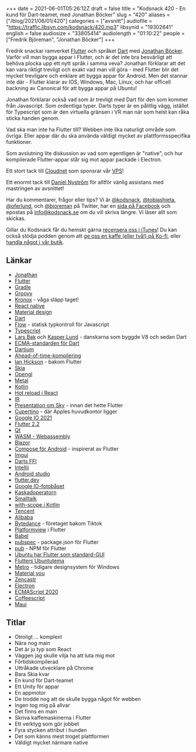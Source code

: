 +++
date = 2021-06-01T05:26:12Z
draft = false
title = "Kodsnack 420 - En kund för Dart-teamet, med Jonathan Böcker"
slug = "420"
aliases = ["/blog/2021/06/01/420"]
categories = ["avsnitt"]
audiofile = "https://traffic.libsyn.com/kodsnack/420.mp3"
libsynid = "19302641"
english = false
audiosize = "33805414"
audiolength = "01:10:22"
people = ["Fredrik Björeman", "Jonathan Böcker"]
+++

Fredrik snackar ramverket [Flutter](https://en.wikipedia.org/wiki/Flutter_%28software%29) och språket [Dart](https://en.wikipedia.org/wiki/Dart_%28programming_language%29) med [Jonathan Böcker](https://github.com/Schwusch/). Varför vill man bygga appar i Flutter, och är det inte bra besvärligt att behöva plocka upp ett nytt språk i samma veva? Jonathan förklarar att det kan vara riktigt trevligt och exakt vad man vill göra - med Flutter blir det mycket trevligare och enklare att bygga appar för Android. Men det stannar inte där - Flutter klarar av IOS, Windows, Mac, Linux, och har officell backning av Canonical för att bygga appar på Ubuntu!

Jonathan förklarar också vad som är trevligt med Dart för den som kommer från Javascript. Som ordentliga typer. Darts typer är en pålitlig vägg, istället för Typescript som är den virtuella gränsen i VR man när som helst kan råka sticka handen genom.

Vad ska man inte ha Flutter till? Webben inte lika naturligt område som övriga. Eller appar där du ska använda väldigt mycket av plattformsspecifika funktioner.

Som avslutning lite diskussion av vad som egentligen är "native", och hur kompilerade Flutter-appar står sig mot appar packade i Electron.

Ett stort tack till [Cloudnet](https://www.cloudnet.se) som sponsrar vår [VPS](https://en.wikipedia.org/wiki/Virtual_private_server)!

Ett enormt tack till [Daniel Nyström](https://www.facebook.com/TONITIUSMEDIA) för alltför vänlig assistans med mastringen av avsnittet! 

Har du kommentarer, frågor eller tips? Vi är [@kodsnack](https://www.twitter.com/kodsnack), [@tobiashieta](https://www.twitter.com/tobiashieta), [@oferlund](https://www.twitter.com/oferlund), och [@bjoreman](https://www.twitter.com/bjoreman) på Twitter, har en [sida på Facebook](https://www.facebook.com/kodsnack) och epostas på [info@kodsnack.se](mailto:info@kodsnack.se) om du vill skriva längre. Vi läser allt som skickas.

Gillar du Kodsnack får du hemskt gärna [recensera oss i iTunes](https://itunes.apple.com/se/podcast/kodsnack/id561631498?l=en)! Du kan också stödja podden genom att <a href="https://ko-fi.com/kodsnack" rel="payment">ge oss en kaffe (eller två!) på Ko-fi</a>, eller [handla något i vår butik](https://shop.spreadshirt.se/kodsnack/).

## Länkar ##
* [Jonathan](https://github.com/Schwusch/)
* [Flutter](https://en.wikipedia.org/wiki/Flutter_%28software%29)
* [Gradle](https://en.wikipedia.org/wiki/Gradle)
* [Groovy](https://en.wikipedia.org/wiki/Apache_Groovy)
* [Kronox](https://kronox.se/) - våga släpp taget!
* [React native](https://en.wikipedia.org/wiki/React_Native)
* [Material design](https://en.wikipedia.org/wiki/Material_Design)
* [Dart](https://en.wikipedia.org/wiki/Dart_%28programming_language%29)
* [Flow](https://flow.org/) - statisk typkontroll för Javascript
* [Typescript](https://en.wikipedia.org/wiki/TypeScript)
* [Lars Bak](https://en.wikipedia.org/wiki/Lars_Bak_%28computer_programmer%29) och [Kasper Lund](https://vimeo.com/10719362) - danskarna som byggde V8 och sedan Dart
* [ECMA-standarden för Dart](https://www.ecma-international.org/publications-and-standards/standards/ecma-408/)
* [Dartium](https://google.fandom.com/wiki/Dartium)
* [Ahead-of-time-kompilering](https://en.wikipedia.org/wiki/Ahead-of-time_compilation)
* [Ian Hickson](https://github.com/Hixie) - bakom Flutter
* [Skia](https://skia.org/)
* [Opengl](https://en.wikipedia.org/wiki/OpenGL)
* [Metal](https://en.wikipedia.org/wiki/Metal_%28API%29)
* [Kotlin](https://en.wikipedia.org/wiki/Kotlin_%28programming_language%29)
* [Hot reload i React](https://github.com/gaearon/react-hot-loader)
* [IR](https://en.wikipedia.org/wiki/Intermediate_representation)
* [Presentation om Sky](https://www.youtube.com/watch?v=PnIWl33YMwA) - innan det hette Flutter
* [Cupertino](https://en.wikipedia.org/wiki/Cupertino,_California) - där Apples huvudkontor ligger
* [Google IO 2021](https://events.google.com/io/?lng=en)
* [Flutter 2.2](https://medium.com/flutter/announcing-flutter-2-2-at-google-i-o-2021-92f0fcbd7ef9)
* [Qt](https://en.wikipedia.org/wiki/Qt_%28software%29)
* [WASM - Webassembly](https://en.wikipedia.org/w/index.php?search=WebAssembly&title=Special%3ASearch&profile=advanced&fulltext=1&ns0=1)
* [Blazor](https://en.wikipedia.org/wiki/Blazor)
* [Compose för Android](https://developer.android.com/jetpack/compose) - inspirerat av Flutter
* [Imgui](https://github.com/ocornut/imgui)
* [Darts FFI](https://dart.dev/guides/libraries/c-interop)
* [Intellij](https://www.jetbrains.com/idea/)
* [Android studio](https://developer.android.com/studio)
* [flutter.dev](https://flutter.dev/)
* [Google IO-fotobåset](https://photobooth.flutter.dev/#/)
* [Kaskadoperatorn](https://www.w3adda.com/dart-tutorial/dart-cascade-notation)
* [Smalltalk](https://en.wikipedia.org/wiki/Smalltalk)
* [with-scope i Kotlin](https://kotlinlang.org/docs/scope-functions.html)
* [Tencent](https://en.wikipedia.org/wiki/Tencent)
* [Alibaba](https://en.wikipedia.org/wiki/Alibaba_Group)
* [Bytedance](https://en.wikipedia.org/wiki/ByteDance) - företaget bakom Tiktok
* [Platformview](https://api.flutter.dev/javadoc/io/flutter/plugin/platform/PlatformView.html) i Flutter
* [Babel](https://babeljs.io/)
* [pubspec](https://dart.dev/tools/pub/pubspec) - package.json för Flutter
* [pub](https://pub.dev/) - NPM för Flutter
* [Ubuntu har Flutter som standard-GUI](https://www.omgubuntu.co.uk/2021/03/ubuntu-building-apps-with-flutter-in-future)
* [Flutters Ubuntutema](https://pub.dev/packages/yaru)
* [Metro](https://en.wikipedia.org/wiki/Metro_%28design_language%29) - tidigare designsystem för Windows
* [Material you](https://material.io/blog/announcing-material-you)
* [Zencastr](https://zencastr.com/)
* [Electron](https://en.wikipedia.org/wiki/Electron_%28software_framework%29)
* [ECMAScript 2020](https://auth0.com/blog/javascript-whats-new-es2020/)
* [Coffeescript](https://en.wikipedia.org/wiki/CoffeeScript)
* [Maui](https://devblogs.microsoft.com/dotnet/introducing-net-multi-platform-app-ui/)

## Titlar ##
* Otroligt … komplext
* Nära nog main
* Det är ju typ som React
* Väggen jag skulle vilja ha att luta mig mot
* Förtidskompilerad
* Uttråkade utvecklare på Chrome
* Bara Skia kvar
* En kund för Dart-teamet
* Ett Unity för appar
* En appmotor
* De trodde nog att de skulle bygga något för webben
* Ingen tog mig på allvar
* Det finns en main
* Skriva kaffemaskinerna i Flutter
* Ett verktyg som gör jobbet
* Fyra stycken attribut i hunden
* Det som känns mest troget plattformen
* Väldigt mycket närmare native